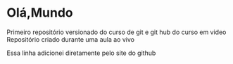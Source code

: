 # Olá,Mundo
 Primeiro repositório versionado do curso de git e git hub do curso em video
Repositório criado durante uma aula ao vivo

Essa linha adicionei diretamente pelo site do github
